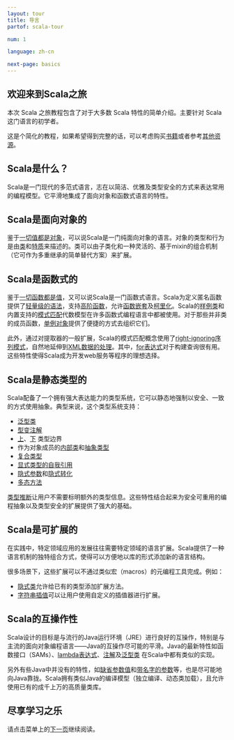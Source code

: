 ```yaml
---
layout: tour
title: 导言
partof: scala-tour

num: 1

language: zh-cn

next-page: basics
---
```


## 欢迎来到Scala之旅
本次 Scala 之旅教程包含了对于大多数 Scala 特性的简单介绍。主要针对 Scala 这门语言的初学者。

这是个简化的教程，如果希望得到完整的话，可以考虑购买[书籍](/books.html)或者参考[其他资源](/learn.html)。

## Scala是什么？
Scala是一门现代的多范式语言，志在以简洁、优雅及类型安全的方式来表达常用的编程模型。它平滑地集成了面向对象和函数式语言的特性。

## Scala是面向对象的 ##
鉴于[一切值都是对象](unified-types.html)，可以说Scala是一门纯面向对象的语言。对象的类型和行为是由[类](classes.html)和[特质](traits.html)来描述的。类可以由子类化和一种灵活的、基于mixin的组合机制（它可作为多重继承的简单替代方案）来扩展。

## Scala是函数式的 ##

鉴于[一切函数都是值](unified-types.html)，又可以说Scala是一门函数式语言。Scala为定义匿名函数提供了[轻量级的语法](basics.html#函数)，支持[高阶函数](higher-order-functions.html)，允许[函数嵌套](nested-functions.html)及[柯里化](multiple-parameter-lists.html)。Scala的[样例类](case-classes.html)和内置支持的[模式匹配](pattern-matching.html)代数模型在许多函数式编程语言中都被使用。对于那些并非类的成员函数，[单例对象](singleton-objects.html)提供了便捷的方式去组织它们。

此外，通过对提取器的一般扩展，Scala的模式匹配概念使用了[right-ignoring序列模式](regular-expression-patterns.html)，自然地延伸到[XML数据的处理](https://github.com/scala/scala-xml/wiki/XML-Processing)。其中，[for表达式](for-comprehensions.html)对于构建查询很有用。这些特性使得Scala成为开发web服务等程序的理想选择。

## Scala是静态类型的 ##
Scala配备了一个拥有强大表达能力的类型系统，它可以静态地强制以安全、一致的方式使用抽象。典型来说，这个类型系统支持：

* [泛型类](generic-classes.html)
* [型变注解](variances.html)
* [上](upper-type-bounds.html)、[下](lower-type-bounds.html) 类型边界
* 作为对象成员的[内部类](inner-classes.html)和[抽象类型](abstract-type-members.html)
* [复合类型](compound-types.html)
* [显式类型的自我引用](self-types.html)
* [隐式参数](implicit-parameters.html)和[隐式转化](implicit-conversions.html)
* [多态方法](polymorphic-methods.html)

[类型推断](type-inference.html)让用户不需要标明额外的类型信息。这些特性结合起来为安全可重用的编程抽象以及类型安全的扩展提供了强大的基础。

## Scala是可扩展的

在实践中，特定领域应用的发展往往需要特定领域的语言扩展。Scala提供了一种语言机制的独特组合方式，使得可以方便地以库的形式添加新的语言结构。

很多场景下，这些扩展可以不通过类似宏（macros）的元编程工具完成。例如：

* [隐式类](https://docs.scala-lang.org/overviews/core/implicit-classes.html)允许给已有的类型添加扩展方法。
* [字符串插值](/overviews/core/string-interpolation.html)可以让用户使用自定义的插值器进行扩展。

## Scala的互操作性

Scala设计的目标是与流行的Java运行环境（JRE）进行良好的互操作，特别是与主流的面向对象编程语言——Java的互操作尽可能的平滑。Java的最新特性如函数接口（SAMs）、[lambda表达式](higher-order-functions.html)、[注解](annotations.html)及[泛型类](generic-classes.html) 在Scala中都有类似的实现。

另外有些Java中并没有的特性，如[缺省参数值](default-parameter-values.html)和[带名字的参数](named-arguments.html)等，也是尽可能地向Java靠拢。Scala拥有类似Java的编译模型（独立编译、动态类加载），且允许使用已有的成千上万的高质量类库。

## 尽享学习之乐

请点击菜单上的[下一页](basics.html)继续阅读。